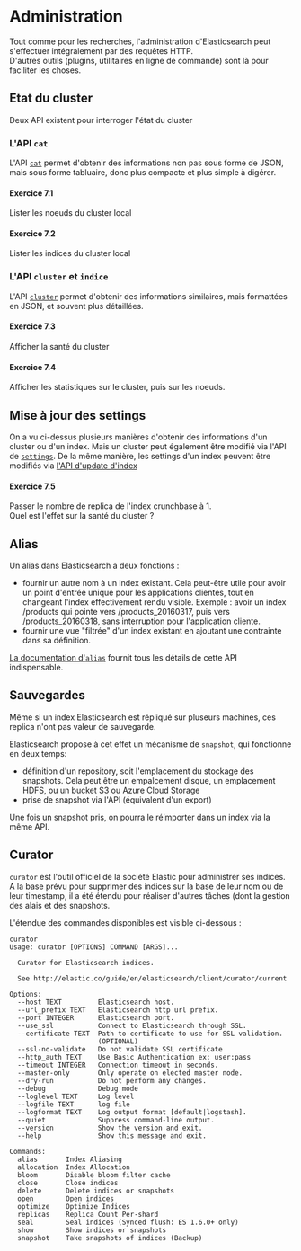 # Administration

Tout comme pour les recherches, l'administration d'Elasticsearch peut s'effectuer intégralement par des requêtes HTTP.  
D'autres outils (plugins, utilitaires en ligne de commande) sont là pour faciliter les choses.


## Etat du cluster

Deux API existent pour interroger l'état du cluster

### L'API `cat`

L'API [`cat`](https://www.elastic.co/guide/en/elasticsearch/reference/current/cat.html) permet d'obtenir des informations non pas sous forme de JSON, mais sous forme tabluaire, donc plus compacte et plus simple à digérer.

#### Exercice 7.1

Lister les noeuds du cluster local

#### Exercice 7.2

Lister les indices du cluster local


### L'API `cluster` et `indice`

L'API [`cluster`](https://www.elastic.co/guide/en/elasticsearch/reference/current/cluster.html) permet d'obtenir des informations similaires, mais formattées en JSON, et souvent plus détaillées.

#### Exercice 7.3

Afficher la santé du cluster

#### Exercice 7.4

Afficher les statistiques sur le cluster, puis sur les noeuds.

## Mise à jour des settings

On a vu ci-dessus plusieurs manières d'obtenir des informations d'un cluster ou d'un index. Mais un cluster peut également être modifié via l'API de [`settings`](https://www.elastic.co/guide/en/elasticsearch/reference/current/cluster-update-settings.html).
De la même manière, les settings d'un index peuvent être modifiés via [l'API d'update d'index](https://www.elastic.co/guide/en/elasticsearch/reference/current/indices-update-settings.html)

#### Exercice 7.5

Passer le nombre de replica de l'index crunchbase à 1.  
Quel est l'effet sur la santé du cluster ? 

## Alias

Un alias dans Elasticsearch a deux fonctions : 
- fournir un autre nom à un index existant. Cela peut-être utile pour avoir un point d'entrée unique pour les applications clientes, tout en changeant l'index effectivement rendu visible. Exemple : avoir un index /products qui pointe vers /products_20160317, puis vers /products_20160318, sans interruption pour l'application cliente.
- fournir une vue "filtrée" d'un index existant en ajoutant une contrainte dans sa définition. 

[La documentation d'`alias`](https://www.elastic.co/guide/en/elasticsearch/reference/current/indices-aliases.html) fournit tous les détails de cette API indispensable.


## Sauvegardes

Même si un index Elasticsearch est répliqué sur pluseurs machines, ces replica n'ont pas valeur de sauvegarde.  

Elasticsearch propose à cet effet un mécanisme de `snapshot`, qui fonctionne en deux temps:
- définition d'un repository, soit l'emplacement du stockage des snapshots. Cela peut être un empalcement disque, un emplacement HDFS, ou un bucket S3 ou Azure Cloud Storage
- prise de snapshot via l'API (équivalent d'un export)

Une fois un snapshot pris, on pourra le réimporter dans un index via la même API.


## Curator

`curator` est l'outil officiel de la société Elastic pour administrer ses indices.  
A la base prévu pour supprimer des indices sur la base de leur nom ou de leur timestamp, il a été étendu pour réaliser d'autres tâches (dont la gestion des alais et des snapshots.

L'étendue des commandes disponibles est visible ci-dessous : 

```
curator
Usage: curator [OPTIONS] COMMAND [ARGS]...

  Curator for Elasticsearch indices.

  See http://elastic.co/guide/en/elasticsearch/client/curator/current

Options:
  --host TEXT         Elasticsearch host.
  --url_prefix TEXT   Elasticsearch http url prefix.
  --port INTEGER      Elasticsearch port.
  --use_ssl           Connect to Elasticsearch through SSL.
  --certificate TEXT  Path to certificate to use for SSL validation.
                      (OPTIONAL)
  --ssl-no-validate   Do not validate SSL certificate
  --http_auth TEXT    Use Basic Authentication ex: user:pass
  --timeout INTEGER   Connection timeout in seconds.
  --master-only       Only operate on elected master node.
  --dry-run           Do not perform any changes.
  --debug             Debug mode
  --loglevel TEXT     Log level
  --logfile TEXT      log file
  --logformat TEXT    Log output format [default|logstash].
  --quiet             Suppress command-line output.
  --version           Show the version and exit.
  --help              Show this message and exit.

Commands:
  alias       Index Aliasing
  allocation  Index Allocation
  bloom       Disable bloom filter cache
  close       Close indices
  delete      Delete indices or snapshots
  open        Open indices
  optimize    Optimize Indices
  replicas    Replica Count Per-shard
  seal        Seal indices (Synced flush: ES 1.6.0+ only)
  show        Show indices or snapshots
  snapshot    Take snapshots of indices (Backup)
```



